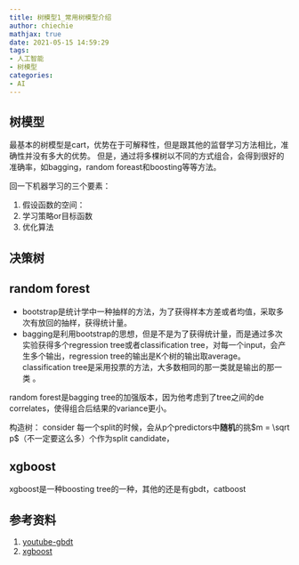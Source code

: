 ```yaml
---
title: 树模型1_常用树模型介绍
author: chiechie
mathjax: true
date: 2021-05-15 14:59:29
tags:
- 人工智能
- 树模型
categories:
- AI
---
```


## 树模型

最基本的树模型是cart，优势在于可解释性，但是跟其他的监督学习方法相比，准确性并没有多大的优势。
但是，通过将多棵树以不同的方式组合，会得到很好的准确率，如bagging，random foreast和boosting等等方法。

回一下机器学习的三个要素：
1. 假设函数的空间： 
2. 学习策略or目标函数
3. 优化算法

## 决策树

## random forest


- bootstrap是统计学中一种抽样的方法，为了获得样本方差或者均值，采取多次有放回的抽样，获得统计量。
- bagging是利用bootstrap的思想，但是不是为了获得统计量，而是通过多次实验获得多个regression tree或者classification tree，对每一个input，会产生多个输出，regression tree的输出是K个树的输出取average。classification tree是采用投票的方法，大多数相同的那一类就是输出的那一类 。


random forest是bagging tree的加强版本，因为他考虑到了tree之间的de correlates，使得组合后结果的variance更小。

构造树：
consider 每一个split的时候，会从p个predictors中**随机**的挑$m = \sqrt p$（不一定要这么多）个作为split candidate，


##  xgboost

xgboost是一种boosting tree的一种，其他的还是有gbdt，catboost

## 参考资料
1. [youtube-gbdt](https://www.youtube.com/watch?v=2xudPOBz-vs)
2. [xgboost](https://arxiv.org/pdf/1603.02754.pdf)
